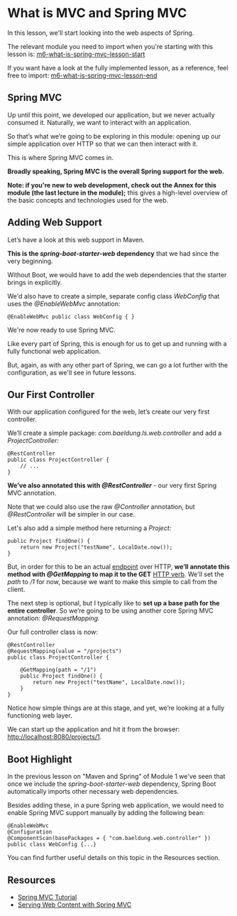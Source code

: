 # What is MVC and Spring MVC

In this lesson, we'll start looking into the web aspects of Spring.

The relevant module you need to import when you're starting with this lesson is: [m6-what-is-spring-mvc-lesson-start](https://github.com/eugenp/learn-spring/tree/module6/m6-what-is-spring-mvc-lesson-start)

If you want have a look at the fully implemented lesson, as a reference, feel free to import: [m6-what-is-spring-mvc-lesson-end](https://github.com/eugenp/learn-spring/tree/module6/m6-what-is-spring-mvc-lesson-end)

## Spring MVC

Up until this point, we developed our application, but we never actually consumed it. Naturally, we want to interact with an application.

So that’s what we’re going to be exploring in this module: opening up our simple application over HTTP so that we can then interact with it.

This is where Spring MVC comes in.

**Broadly speaking, Spring MVC is the overall Spring support for the web.**

**Note: if you're new to web development, check out the Annex for this module (the last lecture in the module);** this gives a high-level overview of the basic concepts and technologies used for the web.

## Adding Web Support

Let’s have a look at this web support in Maven.

**This is the _spring-boot-starter-web_ dependency** that we had since the very beginning.

Without Boot, we would have to add the web dependencies that the starter brings in explicitly.

We'd also have to create a simple, separate config class _WebConfig_ that uses the _@EnableWebMvc_ annotation:

```
@EnableWebMvc public class WebConfig { }
```

We're now ready to use Spring MVC.

Like every part of Spring, this is enough for us to get up and running with a fully functional web application.

But, again, as with any other part of Spring, we can go a lot further with the configuration, as we'll see in future lessons.

## Our First Controller

With our application configured for the web, let’s create our very first controller.

We’ll create a simple package: _com.baeldung.ls.web.controller_ and add a _ProjectController:_

```
@RestController 
public class ProjectController { 
    // ... 
}
```

**We’ve also annotated this with _@RestController_** \- our very first Spring MVC annotation.

Note that we could also use the raw _@Controller_ annotation, but _@RestController_ will be simpler in our case.

Let's also add a simple method here returning a _Project_:

```
public Project findOne() {
    return new Project("testName", LocalDate.now());
}
```

But, in order for this to be an actual [endpoint](https://smartbear.com/learn/performance-monitoring/api-endpoints/) over HTTP, **we’ll annotate this method with _@GetMapping_ to map it to the GET** [HTTP verb](https://developer.mozilla.org/en-US/docs/Web/HTTP/Methods). We'll set the _path_ to _/1_ for now, because we want to make this simple to call from the client.

The next step is optional, but I typically like to **set up a base path for the entire controller**. So we’re going to be using another core Spring MVC annotation: _@RequestMapping._

Our full controller class is now:

```
@RestController
@RequestMapping(value = "/projects")
public class ProjectController {

    @GetMapping(path = "/1")
    public Project findOne() {
        return new Project("testName", LocalDate.now());
    }
}
```

Notice how simple things are at this stage, and yet, we’re looking at a fully functioning web layer.

We can start up the application and hit it from the browser: [http://localhost:8080/projects/1](http://localhost:8080/projects/1).

## Boot Highlight

In the previous lesson on "Maven and Spring" of Module 1 we've seen that once we include the _spring-boot-starter-web_ dependency, Spring Boot automatically imports other necessary web dependencies.

Besides adding these, in a pure Spring web application, we would need to enable Spring MVC support manually by adding the following bean:

```
@EnableWebMvc
@Configuration
@ComponentScan(basePackages = { "com.baeldung.web.controller" })
public class WebConfig {...}
```

You can find further useful details on this topic in the Resources section.

## Resources
- [Spring MVC Tutorial](https://www.baeldung.com/spring-mvc-tutorial)
- [Serving Web Content with Spring MVC](https://spring.io/guides/gs/serving-web-content/)
